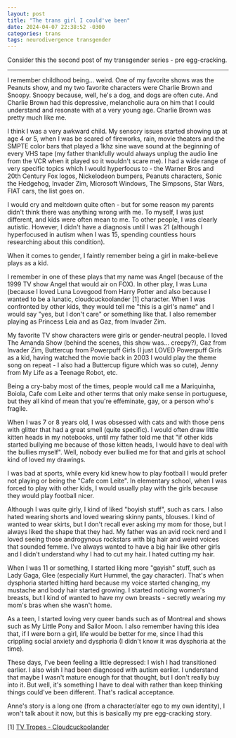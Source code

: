 ```yaml
---
layout: post
title: "The trans girl I could've been"
date: 2024-04-07 22:38:52 -0300
categories: trans
tags: neurodivergence transgender
---
```


Consider this the second post of my transgender series - pre egg-cracking. 

---

I remember childhood being... weird. One of my favorite shows was the Peanuts show, and my two favorite characters were Charlie Brown and Snoopy. 
Snoopy because, well, he's a dog, and dogs are often cute. And Charlie Brown had this depressive, melancholic aura on him that I could understand and
resonate with at a very young age. Charlie Brown was pretty much like me. 

I think I was a very awkward child. My sensory issues started showing up at age 4 or 5, when I was be scared of fireworks, rain, movie theaters and the
SMPTE color bars that played a 1khz sine wave sound at the beginning of every VHS tape (my father thankfully would always unplug the audio line from the VCR
when it played so it wouldn't scare me). I had a wide range of very specific topics which I would hyperfocus to - the Warner Bros and 20th Century Fox logos,
Nickelodeon bumpers, Peanuts characters, Sonic the Hedgehog, Invader Zim, Microsoft Windows, The Simpsons, Star Wars, FIAT cars, the list goes on. 

I would cry and meltdown quite often - but for some reason my parents didn't think there was anything wrong with me. To myself, I was just different, and
kids were often mean to me. To other people, I was clearly autistic. However, I didn't have a diagnosis until I was 21 (although I hyperfocused in autism 
when I was 15, spending countless hours researching about this condition). 

When it comes to gender, I faintly remember being a girl in make-believe plays as a kid.  

I remember in one of these plays that my name was Angel (because of the 1999 TV show Angel that would air on FOX). In other play, I was Luna (because I loved 
Luna Lovegood from Harry Potter and also because I wanted to be a lunatic, cloudcuckoolander [1] character. When I was confronted by other kids, they would tell me "this is a girl's name" and I would say "yes, but I don't care" or something like that. I also remember playing as Princess Leia and as Gaz, from Invader
Zim. 

My favorite TV show characters were girls or gender-neutral people. I loved The Amanda Show (behind the scenes, this show was... creepy?), Gaz from
Invader Zim, Buttercup from Powerpuff Girls (I just LOVED Powerpuff Girls as a kid, having watched the movie back in 2003 I would play the theme song on
repeat - I also had a Buttercup figure which was so cute), Jenny from My Life as a Teenage Robot, etc. 

Being a cry-baby most of the times, people would call me a Mariquinha, Boiola, Cafe com Leite and other terms that only make sense in portuguese, but they all
kind of mean that you're effeminate, gay, or a person who's fragile. 

When I was 7 or 8 years old, I was obsessed with cats and with those pens with glitter that had a great smell (quite specific). I would often draw little kitten heads in my notebooks, until my father told me that "if other kids started bullying me because of those kitten heads, I would have to deal with the bullies myself". Well, nobody ever bullied me for that and girls at school kind of loved my drawings.

I was bad at sports, while every kid knew how to play football I would prefer not playing or being the "Cafe com Leite". In elementary school, when I was 
forced to play with other kids, I would usually play with the girls because they would play football nicer. 

Although I was quite girly, I kind of liked "boyish stuff", such as cars. I also hated wearing shorts and loved wearing skinny pants, blouses. I kind of wanted
to wear skirts, but I don't recall ever asking my mom for those, but I always liked the shape that they had. My father was an avid rock nerd and I loved seeing
those androgynous rockstars with big hair and weird voices that sounded femme. I've always wanted to have a big hair like other girls and I didn't understand
why I had to cut my hair. I hated cutting my hair. 

When I was 11 or something, I started liking more "gayish" stuff, such as Lady Gaga, Glee (especially Kurt Hummel, the gay character). That's when dysphoria
started hitting hard because my voice started changing, my mustache and body hair started growing. I started noticing women's breasts, but I kind of wanted to
have my own breasts - secretly wearing my mom's bras when she wasn't home.

As a teen, I started loving very queer bands such as of Montreal and shows such as My Little Pony and Sailor Moon. I also remember having this idea that, if
I were born a girl, life would be better for me, since I had this crippling social anxiety and dysphoria (I didn't know it was dysphoria at the time).

These days, I've been feeling a little depressed: I wish I had transitioned earlier. I also wish I had been diagnosed with autism earlier. I understand that
maybe I wasn't mature enough for that thought, but I don't really buy into it. But well, it's something I have to deal with rather than keep thinking things 
could've been different. That's radical acceptance. 

Anne's story is a long one (from a character/alter ego to my own identity), I won't talk about it now, but this is basically my pre egg-cracking story. 

[1] [TV Tropes - Cloudcuckoolander](https://tvtropes.org/pmwiki/pmwiki.php/Main/Cloudcuckoolander)
